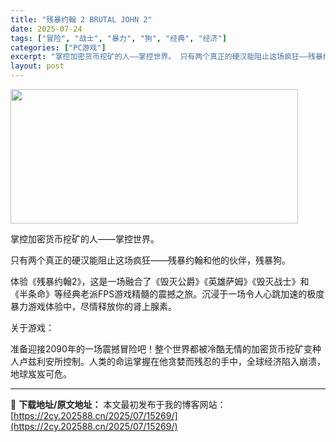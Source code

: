 ```yaml
---
title: "残暴约翰 2 BRUTAL JOHN 2"
date: 2025-07-24
tags: ["冒险", "战士", "暴力", "狗", "经典", "经济"]
categories: ["PC游戏"]
excerpt: "掌控加密货币挖矿的人——掌控世界。 只有两个真正的硬汉能阻止这场疯狂——残暴约翰和他的伙伴，残暴狗。 体验《残暴约翰2》，这是一场融合了《毁灭公爵》《英雄萨姆》《毁灭战士》和《半条命》等经典老派FPS游戏精髓的震撼之旅。沉浸于一场令人心跳加速的极度暴力游戏体验中，尽情释放你的肾上腺素。 关于游戏： &hellip;"
layout: post
---
```


<img class="aligncenter size-full wp-image-15205" src="https://2cy.202588.cn/wp-content/uploads/2025/07/2025072414255925.webp" alt="" width="460" height="215" />

掌控加密货币挖矿的人——掌控世界。

只有两个真正的硬汉能阻止这场疯狂——残暴约翰和他的伙伴，残暴狗。

体验《残暴约翰2》，这是一场融合了《毁灭公爵》《英雄萨姆》《毁灭战士》和《半条命》等经典老派FPS游戏精髓的震撼之旅。沉浸于一场令人心跳加速的极度暴力游戏体验中，尽情释放你的肾上腺素。

关于游戏：

准备迎接2090年的一场震撼冒险吧！整个世界都被冷酷无情的加密货币挖矿变种人卢兹利安所控制。人类的命运掌握在他贪婪而残忍的手中，全球经济陷入崩溃，地球岌岌可危。

---
📖 **下载地址/原文地址：** 本文最初发布于我的博客网站：[https://2cy.202588.cn/2025/07/15269/](https://2cy.202588.cn/2025/07/15269/)
